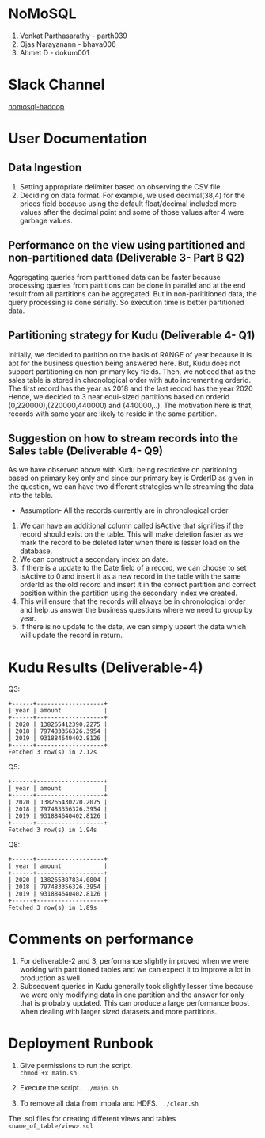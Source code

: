 # NoMoSQL
1. Venkat Parthasarathy - parth039
2. Ojas Narayanann - bhava006
3. Ahmet D - dokum001

# Slack Channel
[nomosql-hadoop](https://csci5751s2020.slack.com/archives/G0115CNKLLX)

# User Documentation
## Data Ingestion
1. Setting appropriate delimiter based on observing the CSV file.
2. Deciding on data format. For example, we used decimal(38,4) for the prices field because using the default float/decimal included more values after the decimal point and some of those values after 4 were garbage values.

## Performance on the view using partitioned and non-partitioned data (Deliverable 3- Part B Q2)
Aggregating queries from partitioned data can be faster because processing queries from partitions can be done in parallel and at the end result from all partitions can be aggregated. But in non-parititioned data, the query processing is done serially.
So execution time is better partitioned data.

## Partitioning strategy for Kudu (Deliverable 4- Q1)
Initially, we decided to parition on the basis of RANGE of year because it is apt for the business question being answered here. But, Kudu does not support partitioning on non-primary key fields. Then, we noticed that as the sales table is stored in chronological order with auto incrementing orderid. The first record has the year as 2018 and the last record has the year 2020 Hence, we decided to 3 near equi-sized partitions based on orderid (0,220000),(220000,440000) and (440000,..). The motivation here is that, records with same year are likely to reside in the same partition.

## Suggestion on how to stream records into the Sales table (Deliverable 4- Q9)
As we have observed above with Kudu being restrictive on paritioning based on primary key only and since our primary key is OrderID as given in the question, we can have two different strategies while streaming the data into the table. 
* Assumption- All the records currently are in chronological order
1. We can have an additional column called isActive that signifies if the record should exist on the table. This will make deletion faster as we mark the record to be deleted later when there is lesser load on the database.
2. We can construct a secondary index on date.
3. If there is a update to the Date field of a record, we can choose to set isActive to 0 and insert it as a new record in the table with the same orderId as the old record and insert it in the correct partition and correct position within the partition using the secondary index we created. 
4. This will ensure that the records will always be in chronological order and help us answer the business questions where we need to group by year.
5. If there is no update to the date, we can simply upsert the data which will update the record in return.

# Kudu Results (Deliverable-4)
Q3:
```
+------+-------------------+
| year | amount            |
+------+-------------------+
| 2020 | 138265412390.2275 |
| 2018 | 797483356326.3954 |
| 2019 | 931884640402.8126 |
+------+-------------------+
Fetched 3 row(s) in 2.12s
```
Q5:
```
+------+-------------------+
| year | amount            |
+------+-------------------+
| 2020 | 138265430220.2075 |
| 2018 | 797483356326.3954 |
| 2019 | 931884640402.8126 |
+------+-------------------+
Fetched 3 row(s) in 1.94s
```
Q8:
```
+------+-------------------+
| year | amount            |
+------+-------------------+
| 2020 | 138265387834.0804 |
| 2018 | 797483356326.3954 |
| 2019 | 931884640402.8126 |
+------+-------------------+
Fetched 3 row(s) in 1.89s
```

# Comments on performance
1. For deliverable-2 and 3, performance slightly improved when we were working with partitioned tables and we can expect it to improve a lot in production as well.
2. Subsequent queries in Kudu generally took slightly lesser time because we were only modifying data in one partition and the answer for only that is probably updated. This can produce a large performance boost when dealing with larger sized datasets and more partitions. 

# Deployment Runbook
1. Give permissions to run the script.  
```chmod +x main.sh ```

2. Execute the script.
``` ./main.sh```

3. To remove all data from Impala and HDFS.
``` ./clear.sh```

The .sql files for creating different views and tables ```<name_of_table/view>.sql ```
